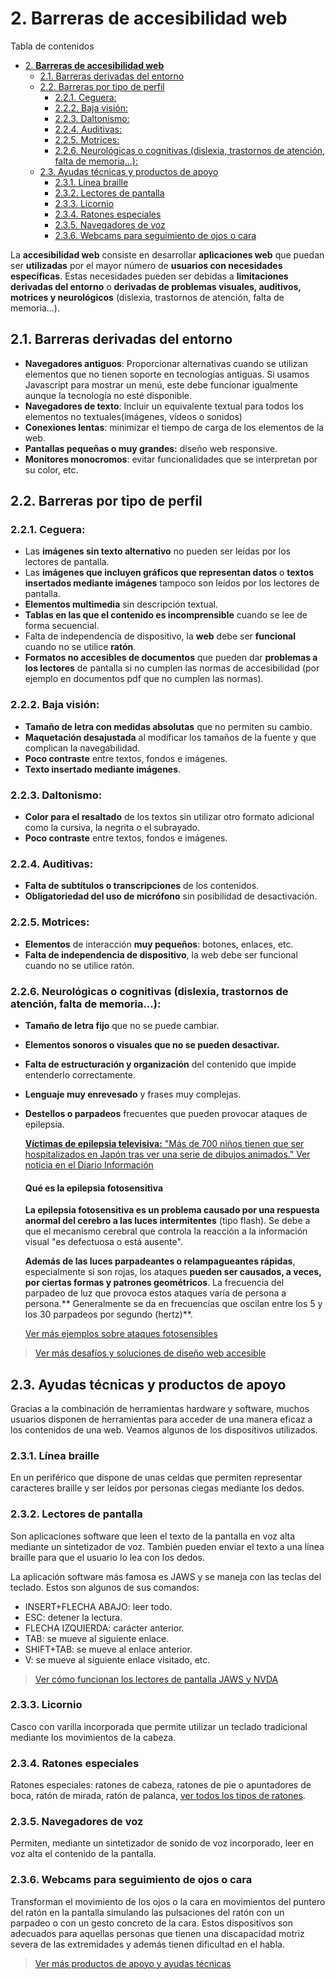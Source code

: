 # 2. **Barreras de accesibilidad web**

Tabla de contenidos

- [2. **Barreras de accesibilidad web**](#2-barreras-de-accesibilidad-web)
  - [2.1. Barreras derivadas del entorno](#21-barreras-derivadas-del-entorno)
  - [2.2. Barreras por tipo de perfil](#22-barreras-por-tipo-de-perfil)
    - [2.2.1. Ceguera:](#221-ceguera)
    - [2.2.2. Baja visión:](#222-baja-visión)
    - [2.2.3. Daltonismo:](#223-daltonismo)
    - [2.2.4. Auditivas:](#224-auditivas)
    - [2.2.5. Motrices:](#225-motrices)
    - [2.2.6. Neurológicas o cognitivas (dislexia, trastornos de atención, falta de memoria...):](#226-neurológicas-o-cognitivas-dislexia-trastornos-de-atención-falta-de-memoria)
  - [2.3. Ayudas técnicas y productos de apoyo](#23-ayudas-técnicas-y-productos-de-apoyo)
    - [2.3.1. Línea braille](#231-línea-braille)
    - [2.3.2. Lectores de pantalla](#232-lectores-de-pantalla)
    - [2.3.3. Licornio](#233-licornio)
    - [2.3.4. Ratones especiales](#234-ratones-especiales)
    - [2.3.5. Navegadores de voz](#235-navegadores-de-voz)
    - [2.3.6. Webcams para seguimiento de ojos o cara](#236-webcams-para-seguimiento-de-ojos-o-cara)

La **accesibilidad web** consiste en desarrollar **aplicaciones web** que puedan ser **utilizadas** por el mayor número de **usuarios con necesidades específicas**. Estas necesidades pueden ser debidas a **limitaciones derivadas del entorno** o **derivadas de problemas visuales, auditivos, motrices y neurológicos** (dislexia, trastornos de atención, falta de memoria...).

## 2.1. Barreras derivadas del entorno 

- **Navegadores antiguos**: Proporcionar alternativas cuando se utilizan elementos que no tienen soporte en tecnologías antiguas. Si usamos Javascript para mostrar un menú, este debe funcionar igualmente aunque la tecnología no esté disponible. 
- **Navegadores de texto**: Incluir un equivalente textual para todos los elementos no textuales(imágenes, vídeos o sonidos)
- **Conexiones lentas**: minimizar el tiempo de carga de los elementos de la web.
- **Pantallas pequeñas o muy grandes:** diseño web responsive.
- **Monitores monocromos**: evitar funcionalidades que se interpretan por su color, etc.

## 2.2. Barreras por tipo de perfil

### 2.2.1. Ceguera:

- Las **imágenes sin texto alternativo** no pueden ser leídas por los lectores de pantalla.
- Las **imágenes que incluyen gráficos que representan datos** o **textos insertados mediante imágenes** tampoco son leídos por los lectores de pantalla.
- **Elementos multimedia** sin descripción textual.
- **Tablas en las que el contenido es incomprensible** cuando se lee de forma secuencial.
- Falta de independencia de dispositivo, la **web** debe ser **funcional** cuando no se utilice **ratón**.
- **Formatos no accesibles de documentos** que pueden dar **problemas a los lectores** de pantalla si no cumplen las normas de accesibilidad (por ejemplo en documentos pdf que no cumplen las normas).

### 2.2.2. Baja visión:

- **Tamaño de letra con medidas absolutas** que no permiten su cambio.
- **Maquetación desajustada** al modificar los tamaños de la fuente y que complican la navegabilidad.
- **Poco contraste** entre textos, fondos e imágenes.
- **Texto insertado mediante imágenes**.

### 2.2.3. Daltonismo:

- **Color para el resaltado** de los textos sin utilizar otro formato adicional como la cursiva, la negrita o el subrayado.
- **Poco contraste** entre textos, fondos e imágenes.

### 2.2.4. Auditivas: 

- **Falta de subtítulos o transcripciones** de los contenidos.
- **Obligatoriedad del uso de micrófono** sin posibilidad de desactivación.

### 2.2.5. Motrices:

- **Elementos** de interacción **muy pequeños**: botones, enlaces, etc.
- **Falta de independencia de dispositivo**, la web debe ser funcional cuando no se utilice ratón.

### 2.2.6. Neurológicas o cognitivas (dislexia, trastornos de atención, falta de memoria...):

- **Tamaño de letra fijo** que no se puede cambiar.
- **Elementos sonoros o visuales que no se pueden desactivar.**
- **Falta de estructuración y organización** del contenido que impide entenderlo correctamente.
- **Lenguaje muy enrevesado** y frases muy complejas.
- **Destellos o parpadeos** frecuentes que pueden provocar ataques de epilepsia.

    [**Víctimas de epilepsia televisiva:** "Más de 700 niños tienen que ser hospitalizados en Japón tras ver una serie de dibujos animados." Ver noticia en el Diario Información](https://elpais.com/diario/1997/12/18/ultima/882399601_850215.html)

    #### Qué es la epilepsia fotosensitiva

    **La epilepsia fotosensitiva es un problema causado por una respuesta anormal del cerebro a las luces intermitentes** (tipo flash). Se debe a que el mecanismo cerebral que controla la reacción a la información visual "es defectuosa o está ausente".

    **Además de las luces parpadeantes o relampagueantes rápidas**, especialmente si son rojas, los ataques **pueden ser causados, a veces, por ciertas formas y patrones geométricos**. La frecuencia del parpadeo de luz que provoca estos ataques varía de persona a persona.** Generalmente se da en frecuencias que oscilan entre los 5 y los 30 parpadeos por segundo (hertz)**. 

    [Ver más ejemplos sobre ataques fotosensibles](https://olgacarreras.blogspot.com/2007/11/como-evitar-causar-ataques.html)

> [Ver más desafíos y soluciones de diseño web accesible](http://accesibilidadweb.dlsi.ua.es/?menu=persona-discapacitada-web)

## 2.3. Ayudas técnicas y productos de apoyo

Gracias a la combinación de herramientas hardware y software, muchos usuarios disponen de herramientas para acceder de una manera eficaz a los contenidos de una web. Veamos algunos de los dispositivos utilizados.

### 2.3.1. Línea braille

En un periférico que dispone de unas celdas que permiten representar caracteres braille y ser leídos por personas ciegas mediante los dedos.

### 2.3.2. Lectores de pantalla

Son aplicaciones software que leen el texto de la pantalla en voz alta mediante un sintetizador de voz. También pueden enviar el texto a una línea braille para que el usuario lo lea con los dedos.

La aplicación software más famosa es JAWS y se maneja con las teclas del teclado. Estos son algunos de sus comandos:

- INSERT+FLECHA ABAJO: leer todo.
- ESC: detener la lectura.
- FLECHA IZQUIERDA: carácter anterior.
- TAB: se mueve al siguiente enlace.
- SHIFT+TAB: se mueve al enlace anterior.
- V: se mueve al siguiente enlace visitado, etc.

>[Ver cómo funcionan los lectores de pantalla JAWS y NVDA](https://rua.ua.es/dspace/bitstream/10045/55406/1/Lectores%20de%20pantalla%20JAWS%20y%20NVDA.pdf)

### 2.3.3. Licornio

Casco con varilla incorporada que permite utilizar un teclado tradicional mediante los movimientos de la cabeza.

### 2.3.4. Ratones especiales

Ratones especiales: ratones de cabeza, ratones de pie o apuntadores de boca, ratón de mirada, ratón de palanca, [ver todos los tipos de ratones](https://tecnoaccesible.net/content/ratones).

### 2.3.5. Navegadores de voz

Permiten, mediante un sintetizador de sonido de voz incorporado, leer en voz alta el contenido de la pantalla.

### 2.3.6. Webcams para seguimiento de ojos o cara

Transforman el movimiento de los ojos o la cara en movimientos del puntero del ratón en la pantalla simulando las pulsaciones del ratón con un parpadeo o con un gesto concreto de la cara. Estos dispositivos son adecuados para aquellas personas que tienen una discapacidad motriz severa de las extremidades y además tienen dificultad en el habla.

> [Ver más productos de apoyo y ayudas técnicas](http://accesibilidadweb.dlsi.ua.es/?menu=hardware)
